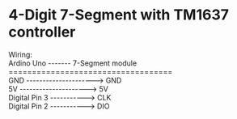# 4-Digit 7-Segment with TM1637 controller

Wiring:</br>
Ardino Uno ------- 7-Segment module</br>
===================================</br>
GND ---------------------> GND</br>
5V  ---------------------> 5V</br>
Digital Pin 3 -----------> CLK</br>
Digital Pin 2 -----------> DIO</br>
